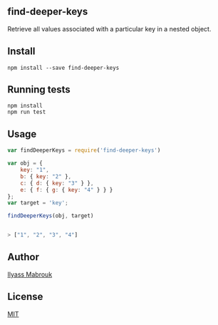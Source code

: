 ## find-deeper-keys
Retrieve all values associated with a particular key in a nested object.

## Install
```
npm install --save find-deeper-keys
```

## Running tests
```
npm install
npm run test
```

## Usage
```javascript
var findDeeperKeys = require('find-deeper-keys')

var obj = { 
    key: "1", 
    b: { key: "2" }, 
    c: { d: { key: "3" } }, 
    e: { f: { g: { key: "4" } } } 
};
var target = 'key';

findDeeperKeys(obj, target)


> ["1", "2", "3", "4"]
```

## Author
[Ilyass Mabrouk](https://github.com/work-state)

## License
[MIT](https://github.com/work-state/find-deeper-keys/blob/master/LICENSE.md)
